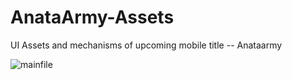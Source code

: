 # AnataArmy-Assets
UI Assets and mechanisms of upcoming mobile title -- Anataarmy 

![mainfile](file:///C:/Users/User/Pictures/anataarmy_final_real.png)
